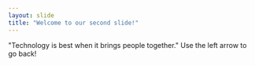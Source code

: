 ```yaml
---
layout: slide
title: "Welcome to our second slide!"
---
```

"Technology is best when it brings people together."
Use the left arrow to go back!
